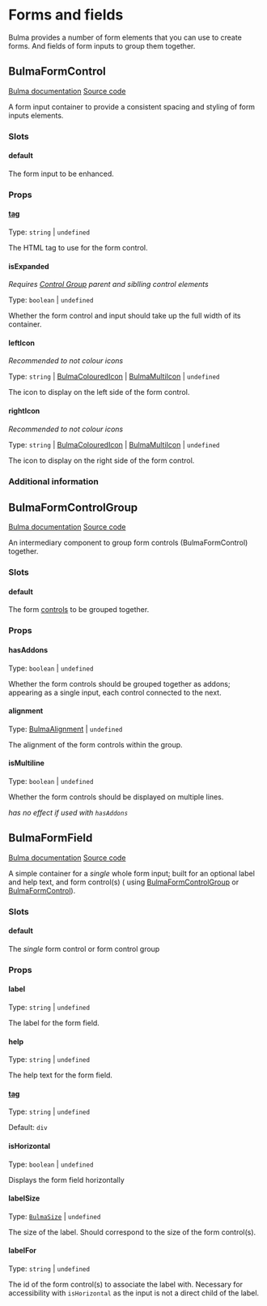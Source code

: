 # Forms and fields

Bulma provides a number of form elements that you can use to create forms. And fields of form inputs to group them
together.

[//]: # (This is by far the trickiest and most complex/difficult set of components to use, to have them displayed nicely as Bulma provides)

## BulmaFormControl

[Bulma documentation](https://bulma.io/documentation/form/general/#form-control)
[Source code](https://github.com/csc530/vuebulma/blob/main/src/components/form/groups/BulmaFormControl.vue)

A form input container to provide a consistent spacing and styling of form inputs elements.

### Slots

#### default

The form input to be enhanced.

### Props

#### [tag](../types/common_types.md#tag)

Type: `string` | `undefined`

The HTML tag to use for the form control.

#### isExpanded

*Requires [Control Group](#bulmaformcontrolgroup) parent and siblling control elements*

Type: `boolean` | `undefined`

Whether the form control and input should take up the full width of its container.

#### leftIcon

*Recommended to not colour icons*

Type: `string` | [BulmaColouredIcon](../types/BulmaColouredIcon.md) | [BulmaMultiIcon](../types/BulmaMultiIcon.md) | `undefined`

The icon to display on the left side of the form control.

#### rightIcon

*Recommended to not colour icons*

Type: `string` | [BulmaColouredIcon](../types/BulmaColouredIcon.md) | [BulmaMultiIcon](../types/BulmaMultiIcon.md) | `undefined`

The icon to display on the right side of the form control.

### Additional information

## BulmaFormControlGroup

[Bulma documentation](https://bulma.io/documentation/form/general/#form-group)
[Source code](https://github.com/csc530/vuebulma/blob/main/src/components/form/groups/BulmaFormControlGroup.vue)

An intermediary component to group form controls (BulmaFormControl) together.

### Slots

#### default

The form [controls](#bulmaformcontrol) to be grouped together.

### Props

#### hasAddons

Type: `boolean` | `undefined`

Whether the form controls should be grouped together as addons; appearing as a single input, each control connected to
the next.

#### alignment

Type: [BulmaAlignment](../types/common_types.md#bulmaalignment) | `undefined`

The alignment of the form controls within the group.

#### isMultiline

Type: `boolean` | `undefined`

Whether the form controls should be displayed on multiple lines.

_has no effect if used with `hasAddons`_

## BulmaFormField

[Bulma documentation](https://bulma.io/documentation/form/general/#form-field)
[Source code](https://github.com/csc530/vuebulma/blob/main/src/components/form/groups/BulmaFormField.vue)

A simple container for a _single_ whole form input; built for an optional label and help text, and form control(s) (
using [BulmaFormControlGroup](#bulmaformcontrolgroup) or [BulmaFormControl](#bulmaformcontrol)).

### Slots

#### default

The *single* form control or form control group

### Props

#### label

Type: `string` | `undefined`

The label for the form field.

#### help

Type: `string` | `undefined`

The help text for the form field.

#### [tag](../types/common_types.md#tag)

Type: `string` | `undefined`

Default: `div`

#### isHorizontal

Type: `boolean` | `undefined`

Displays the form field horizontally

#### labelSize

Type: [`BulmaSize`](../types/common_types.md#bulmasize) | `undefined`

The size of the label. Should correspond to the size of the form control(s).

#### labelFor

Type: `string` | `undefined`

The id of the form control(s) to associate the label with.
Necessary for accessibility with `isHorizontal` as the input is not a direct child of the label.
